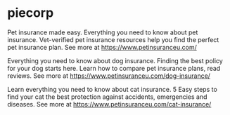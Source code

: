 # piecorp
Pet insurance made easy. Everything you need to know about pet insurance. Vet-verified pet insurance resources help you find the perfect pet insurance plan. See more at https://www.petinsuranceu.com/

Everything you need to know about dog insurance. Finding the best policy for your dog starts here. Learn how to compare pet insurance plans, read reviews. See more at https://www.petinsuranceu.com/dog-insurance/

Learn everything you need to know about cat insurance. 5 Easy steps to find your cat the best protection against accidents, emergencies and diseases. See more at https://www.petinsuranceu.com/cat-insurance/
